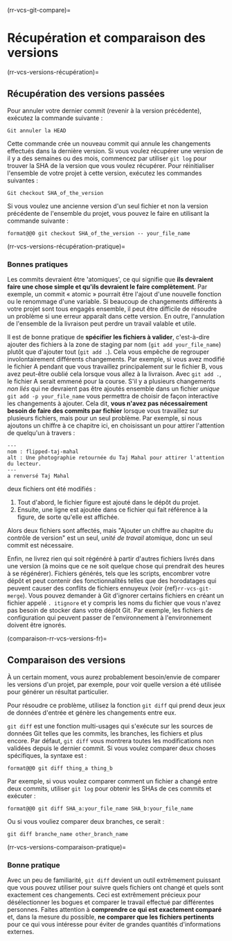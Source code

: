 (rr-vcs-git-compare)=
# Récupération et comparaison des versions

(rr-vcs-versions-récupération)=
## Récupération des versions passées

Pour annuler votre dernier commit (revenir à la version précédente), exécutez la commande suivante :
```
Git annuler la HEAD
```

Cette commande crée un nouveau commit qui annule les changements effectués dans la dernière version. Si vous voulez récupérer une version de il y a des semaines ou des mois, commencez par utiliser `git log` pour trouver la SHA de la version que vous voulez récupérer. Pour réinitialiser l'ensemble de votre projet à cette version, exécutez les commandes suivantes :

```
Git checkout SHA_of_the_version
```

Si vous voulez une ancienne version d'un seul fichier et non la version précédente de l'ensemble du projet, vous pouvez le faire en utilisant la commande suivante :

 ```
 format@@0 git checkout SHA_of_the_version -- your_file_name
 ```

(rr-vcs-versions-récupération-pratique)=
### Bonnes pratiques

Les commits devraient être 'atomiques', ce qui signifie que **ils devraient faire une chose simple et qu'ils devraient le faire complètement**. Par exemple, un commit « atomic » pourrait être l'ajout d'une nouvelle fonction ou le renommage d'une variable. Si beaucoup de changements différents à votre projet sont tous engagés ensemble, il peut être difficile de résoudre un problème si une erreur apparaît dans cette version. En outre, l'annulation de l'ensemble de la livraison peut perdre un travail valable et utile.

Il est de bonne pratique de **spécifier les fichiers à valider**, c'est-à-dire ajouter des fichiers à la zone de staging par nom (`git add your_file_name`) plutôt que d'ajouter tout (`git add .`). Cela vous empêche de regrouper involontairement différents changements. Par exemple, si vous avez modifié le fichier A pendant que vous travaillez principalement sur le fichier B, vous avez peut-être oublié cela lorsque vous allez à la livraison. Avec `git add .`, le fichier A serait emmené pour la course. S'il y a plusieurs changements *non liés* qui ne devraient pas être ajoutés ensemble dans un fichier *unique* `git add -p your_file_name` vous permettra de choisir de façon interactive les changements à ajouter. Cela dit, **vous n'avez pas nécessairement besoin de faire des commits par fichier** lorsque vous travaillez sur plusieurs fichiers, mais pour un seul problème. Par exemple, si nous ajoutons un chiffre à ce chapitre ici, en choisissant un pour attirer l'attention de quelqu'un à travers :

```{figure} ../../figures/flipped-taj-mahal.*
---
nom : flipped-taj-mahal
alt : Une photographie retournée du Taj Mahal pour attirer l'attention du lecteur.
---
a renversé Taj Mahal
```

deux fichiers ont été modifiés :

1. Tout d'abord, le fichier figure est ajouté dans le dépôt du projet.
2. Ensuite, une ligne est ajoutée dans ce fichier qui fait référence à la figure, de sorte qu'elle est affichée.

Alors deux fichiers sont affectés, mais "Ajouter un chiffre au chapitre du contrôle de version" est un seul, *unité de travail* atomique, donc un seul commit est nécessaire.

Enfin, ne livrez rien qui soit régénéré à partir d'autres fichiers livrés dans une version (à moins que ce ne soit quelque chose qui prendrait des heures à se régénérer). Fichiers générés, tels que les scripts, encombrer votre dépôt et peut contenir des fonctionnalités telles que des horodatages qui peuvent causer des conflits de fichiers ennuyeux (voir {ref}`rr-vcs-git-merge`). Vous pouvez demander à Git d'ignorer certains fichiers en créant un fichier appelé `. itignore` et y compris les noms du fichier que vous n'avez pas besoin de stocker dans votre dépôt Git. Par exemple, les fichiers de configuration qui peuvent passer de l'environnement à l'environnement doivent être ignorés.

(comparaison-rr-vcs-versions-fr)=
## Comparaison des versions

À un certain moment, vous aurez probablement besoin/envie de comparer les versions d'un projet, par exemple, pour voir quelle version a été utilisée pour générer un résultat particulier.

Pour résoudre ce problème, utilisez la fonction `git diff` qui prend deux jeux de données d'entrée et génère les changements entre eux.

`git diff` est une fonction multi-usages qui s'exécute sur les sources de données Git telles que les commits, les branches, les fichiers et plus encore. Par défaut, `git diff` vous montrera toutes les modifications non validées depuis le dernier commit. Si vous voulez comparer deux choses spécifiques, la syntaxe est :

```
format@@0 git diff thing_a thing_b
```

Par exemple, si vous voulez comparer comment un fichier a changé entre deux commits, utiliser `git log` pour obtenir les SHAs de ces commits et exécuter :

```
format@@0 git diff SHA_a:your_file_name SHA_b:your_file_name
```

Ou si vous vouliez comparer deux branches, ce serait :

```
git diff branche_name other_branch_name
```

(rr-vcs-versions-comparaison-pratique)=
### Bonne pratique

Avec un peu de familiarité, `git diff` devient un outil extrêmement puissant que vous pouvez utiliser pour suivre quels fichiers ont changé et quels sont exactement ces changements. Ceci est extrêmement précieux pour désélectionner les bogues et comparer le travail effectué par différentes personnes. Faites attention à **comprendre ce qui est exactement comparé** et, dans la mesure du possible, **ne comparer que les fichiers pertinents** pour ce qui vous intéresse pour éviter de grandes quantités d'informations externes.
